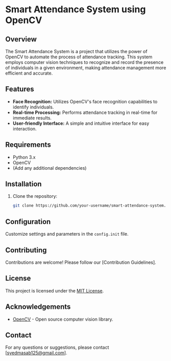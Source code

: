 # Smart Attendance System using OpenCV

## Overview

The Smart Attendance System is a project that utilizes the power of OpenCV to automate the process of attendance tracking. This system employs computer vision techniques to recognize and record the presence of individuals in a given environment, making attendance management more efficient and accurate.

## Features

- **Face Recognition:** Utilizes OpenCV's face recognition capabilities to identify individuals.
- **Real-time Processing:** Performs attendance tracking in real-time for immediate results.
- **User-friendly Interface:** A simple and intuitive interface for easy interaction.

## Requirements

- Python 3.x
- OpenCV
- (Add any additional dependencies)

## Installation

1. Clone the repository:

   ```bash
   git clone https://github.com/your-username/smart-attendance-system.git
## Configuration

Customize settings and parameters in the `config.init` file.

## Contributing

Contributions are welcome! Please follow our [Contribution Guidelines].

## License

This project is licensed under the [MIT License](LICENSE).

## Acknowledgements

- [OpenCV](https://opencv.org/) - Open source computer vision library.


## Contact

For any questions or suggestions, please contact [syedmasab125@gmail.com].





